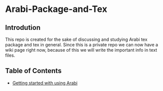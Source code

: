 # Arabi-Package-and-Tex
## Introdution
This repo is created for the sake of discussing and studying Arabi tex package and tex in general. Since this is a private repo we can now have a wiki page right now, because of this we will write the important info in text files.

## Table of Contents
- [Getting started with using Arabi](Getting%20started%20with%20using%20Arabi.md)
